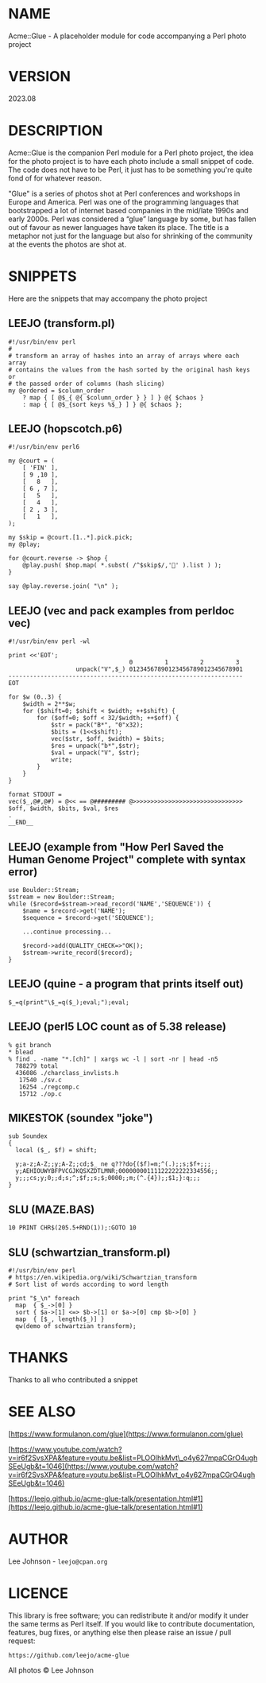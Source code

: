 # NAME

Acme::Glue - A placeholder module for code accompanying a Perl photo project

# VERSION

2023.08

# DESCRIPTION

Acme::Glue is the companion Perl module for a Perl photo project, the idea
for the photo project is to have each photo include a small snippet of code.
The code does not have to be Perl, it just has to be something you're quite
fond of for whatever reason.

"Glue" is a series of photos shot at Perl conferences and workshops in Europe
and America. Perl was one of the programming languages that bootstrapped a
lot of internet based companies in the mid/late 1990s and early 2000s. Perl
was considered a “glue” language by some, but has fallen out of favour as
newer languages have taken its place. The title is a metaphor not just for
the language but also for shrinking of the community at the events the photos
are shot at.

# SNIPPETS

Here are the snippets that may accompany the photo project

## LEEJO (transform.pl)

    #!/usr/bin/env perl
    #
    # transform an array of hashes into an array of arrays where each array
    # contains the values from the hash sorted by the original hash keys or
    # the passed order of columns (hash slicing)
    my @ordered = $column_order
        ? map { [ @$_{ @{ $column_order } } ] } @{ $chaos }
        : map { [ @$_{sort keys %$_} ] } @{ $chaos };

## LEEJO (hopscotch.p6)

    #!/usr/bin/env perl6

    my @court = (
        [ 'FIN' ],
        [ 9 ,10 ],
        [   8   ],
        [ 6 , 7 ],
        [   5   ],
        [   4   ],
        [ 2 , 3 ],
        [   1   ],
    );

    my $skip = @court.[1..*].pick.pick;
    my @play;

    for @court.reverse -> $hop {
        @play.push( $hop.map( *.subst( /^$skip$/,'🚫' ).list ) );
    }

    say @play.reverse.join( "\n" );

## LEEJO (vec and pack examples from perldoc vec)

    #!/usr/bin/env perl -wl

    print <<'EOT';
                                      0         1         2         3
                       unpack("V",$_) 01234567890123456789012345678901
    ------------------------------------------------------------------
    EOT

    for $w (0..3) {
        $width = 2**$w;
        for ($shift=0; $shift < $width; ++$shift) {
            for ($off=0; $off < 32/$width; ++$off) {
                $str = pack("B*", "0"x32);
                $bits = (1<<$shift);
                vec($str, $off, $width) = $bits;
                $res = unpack("b*",$str);
                $val = unpack("V", $str);
                write;
            }
        }
    }

    format STDOUT =
    vec($_,@#,@#) = @<< == @######### @>>>>>>>>>>>>>>>>>>>>>>>>>>>>>>>
    $off, $width, $bits, $val, $res
    .
    __END__

## LEEJO (example from "How Perl Saved the Human Genome Project" complete with syntax error)

    use Boulder::Stream; 
    $stream = new Boulder::Stream; 
    while ($record=$stream->read_record('NAME','SEQUENCE')) {
        $name = $record->get('NAME'); 
        $sequence = $record->get('SEQUENCE'); 

        ...continue processing...

        $record->add(QUALITY_CHECK=>"OK|); 
        $stream->write_record($record); 
    } 

## LEEJO (quine - a program that prints itself out)

    $_=q(print"\$_=q($_);eval;");eval;

## LEEJO (perl5 LOC count as of 5.38 release)

    % git branch
    * blead
    % find . -name "*.[ch]" | xargs wc -l | sort -nr | head -n5
      788279 total
      436086 ./charclass_invlists.h
       17540 ./sv.c
       16254 ./regcomp.c
       15712 ./op.c

## MIKESTOK (soundex "joke")

    sub Soundex
    {
      local ($_, $f) = shift;

      y;a-z;A-Z;;y;A-Z;;cd;$_ ne q???do{($f)=m;^(.);;s;$f+;;;
      y;AEHIOUWYBFPVCGJKQSXZDTLMNR;00000000111122222222334556;;
      y;;;cs;y;0;;d;s;^;$f;;s;$;0000;;m;(^.{4});;$1;}:q;;;
    }

## SLU (MAZE.BAS)

    10 PRINT CHR$(205.5+RND(1));:GOTO 10

## SLU (schwartzian\_transform.pl)

    #!/usr/bin/env perl
    # https://en.wikipedia.org/wiki/Schwartzian_transform
    # Sort list of words according to word length

    print "$_\n" foreach
      map  { $_->[0] }
      sort { $a->[1] <=> $b->[1] or $a->[0] cmp $b->[0] }
      map  { [$_, length($_)] }
      qw(demo of schwartzian transform);

# THANKS

Thanks to all who contributed a snippet

# SEE ALSO

[https://www.formulanon.com/glue](https://www.formulanon.com/glue)

[https://www.youtube.com/watch?v=ir6f2SvsXPA&feature=youtu.be&list=PLOOlhkMvt\_o4y627mpaCGrO4ughSEeUgb&t=1046](https://www.youtube.com/watch?v=ir6f2SvsXPA&feature=youtu.be&list=PLOOlhkMvt_o4y627mpaCGrO4ughSEeUgb&t=1046)

[https://leejo.github.io/acme-glue-talk/presentation.html#1](https://leejo.github.io/acme-glue-talk/presentation.html#1)

# AUTHOR

Lee Johnson - `leejo@cpan.org`

# LICENCE

This library is free software; you can redistribute it and/or modify it under
the same terms as Perl itself. If you would like to contribute documentation,
features, bug fixes, or anything else then please raise an issue / pull request:

    https://github.com/leejo/acme-glue

All photos © Lee Johnson

